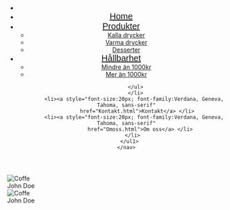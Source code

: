 <!DOCTYPE html>
<html>
<head>
    <link rel="stylesheet" href="sidan1.css" type="text/css">
    
  

</head>
<body>
  <header>
    <nav class="nav">
      <ul class="menu">
        <li>
          <li><a style="font-size:20px;font-family:Verdana, Geneva, Tahoma, sans-serif"
            class="active" href="sidan.html">Home</a></li>
         <li><a style="font-size:20px;font-family:Verdana, Geneva, Tahoma, sans-serif"
            href="Tilfallen.html">Produkter</a>
            <ul class="submenu">
              <li><a href="#">Kalla drycker</a></li>
              <li><a href="#">Varma drycker</a></li>
              <li><a href="#">Desserter</a></li>
            </ul>
          </li>
         <li><a style="font-size:20px;font-family:Verdana, Geneva, Tahoma, sans-serif"
            href="Pris.html">Hållbarhet</a>
            <ul class="submenu">
            <li><a href="#">Mindre än 1000kr</a></li>
            <li><a href="#">Mer än 1000kr</a></li>
     
          </ul>
          </li>
         <li><a style="font-size:20px; font-family:Verdana, Geneva, Tahoma, sans-serif"
           href="Kontakt.html">Kontakt</a> </li>
         <li><a style="font-size:20px; font-family:Verdana, Geneva, Tahoma, sans-serif"
             href="Omoss.html">Om oss</a> </li>
        </li>
      </ul1>
    </nav>
  </header>


  <div class="container">
    <img src="cafecaliente1.jpg" alt="Coffe" class="image">
    <div class="middle">
      <div class="text">John Doe</div>
    </div>
  </div>
  <div class="container1">
    <img src="cafefrio.jpg" alt="Coffe" class="image">
    <div class="middle">
      <div class="text">John Doe</div>
    </div>
  </div>

</body>
</html>


